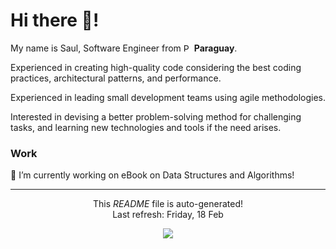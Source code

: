 <h1> Hi there 👋! </h1>

My name is Saul, Software Engineer from <img src="https://cdn-icons-png.flaticon.com/512/197/197376.png" width="13" alt="Paraguay"/> <b>Paraguay</b>.

Experienced in creating high-quality code considering the best coding practices, architectural patterns, and performance. 

Experienced in leading small development teams using agile methodologies.

Interested in devising a better problem-solving method for challenging tasks, and learning new technologies and tools if the need arises.

<h3> Work </h3>
🔭 I’m currently working on eBook on Data Structures and Algorithms!


------------
<p align="center">This <i>README</i> file is auto-generated</b>!
</br>Last refresh: Friday, 18 Feb<br />

<p align="center">
    <img src="https://github.com/Zalimben/Zalimben/workflows/README%20build/badge.svg" /> 
</p>
